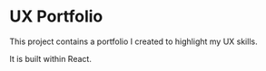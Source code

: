 # UX Portfolio 
This project contains a portfolio I created to highlight my UX skills.

It is built within React. 
